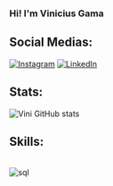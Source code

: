 
### Hi! I'm Vinicius Gama 

## Social Medias:

[![Instagram](https://img.shields.io/badge/Instagram-E4405F?style=for-the-badge&logo=instagram&logoColor=white)](https://www.instagram.com/v1n1_g4m4/)
[![LinkedIn](https://img.shields.io/badge/LinkedIn-0077B5?style=for-the-badge&logo=linkedin&logoColor=white)](https://www.linkedin.com/in/vinigama/)

## Stats:

![Vini GitHub stats](https://github-readme-stats.vercel.app/api?username=V1n1G4m4&show_icons=true&theme=tokyonight)

## Skills:

<div style="display: inline_block"><br/>
  <img align="center" alt="sql" src="https://img.shields.io/badge/MySQL-00000F?style=for-the-badge&logo=mysql&logoColor=white" />

